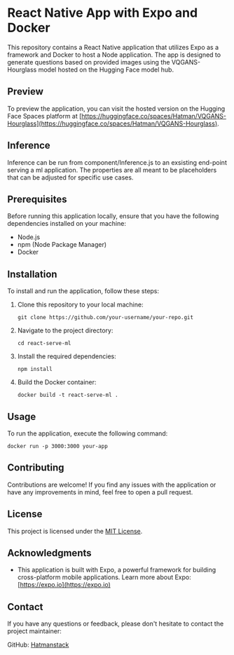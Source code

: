 # React Native App with Expo and Docker

This repository contains a React Native application that utilizes Expo as a framework and Docker to host a Node application. The app is designed to generate questions based on provided images using the VQGANS-Hourglass model hosted on the Hugging Face model hub.

## Preview

To preview the application, you can visit the hosted version on the Hugging Face Spaces platform at [https://huggingface.co/spaces/Hatman/VQGANS-Hourglass](https://huggingface.co/spaces/Hatman/VQGANS-Hourglass).

## Inference

Inference can be run from component/Inference.js to an exsisting end-point serving a ml application.  The properties are all meant to be placeholders that can be adjusted for specific use cases. 

## Prerequisites

Before running this application locally, ensure that you have the following dependencies installed on your machine:

- Node.js
- npm (Node Package Manager)
- Docker

## Installation

To install and run the application, follow these steps:

1. Clone this repository to your local machine:

   ```shell
   git clone https://github.com/your-username/your-repo.git
   ```
   
2. Navigate to the project directory:

	```shell
	cd react-serve-ml
	```

3. Install the required dependencies:

	```shell
	npm install
	```
	
4. Build the Docker container:

	```shell
	docker build -t react-serve-ml .
	```
	
## Usage

To run the application, execute the following command:

```shell
docker run -p 3000:3000 your-app
```

## Contributing

Contributions are welcome! If you find any issues with the application or have any improvements in mind, feel free to open a pull request.

## License

This project is licensed under the [MIT License](LICENSE).

## Acknowledgments

- This application is built with Expo, a powerful framework for building cross-platform mobile applications. Learn more about Expo: [https://expo.io](https://expo.io)

## Contact

If you have any questions or feedback, please don't hesitate to contact the project maintainer:

GitHub: [Hatmanstack](https://github.com/Hatmanstack)